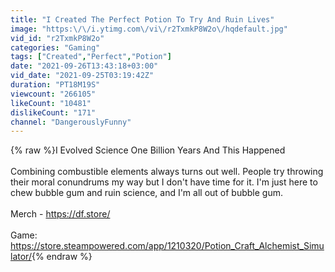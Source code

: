 ```yaml
---
title: "I Created The Perfect Potion To Try And Ruin Lives"
image: "https:\/\/i.ytimg.com\/vi\/r2TxmkP8W2o\/hqdefault.jpg"
vid_id: "r2TxmkP8W2o"
categories: "Gaming"
tags: ["Created","Perfect","Potion"]
date: "2021-09-26T13:43:18+03:00"
vid_date: "2021-09-25T03:19:42Z"
duration: "PT18M19S"
viewcount: "266105"
likeCount: "10481"
dislikeCount: "171"
channel: "DangerouslyFunny"
---
```

{% raw %}I Evolved Science One Billion Years And This Happened<br /><br />Combining combustible elements always turns out well. People try throwing their moral conundrums my way but I don't have time for it. I'm just here to chew bubble gum and ruin science, and I'm all out of bubble gum. <br /><br />Merch - <a rel="nofollow" target="blank" href="https://df.store/">https://df.store/</a><br /><br />Game: <a rel="nofollow" target="blank" href="https://store.steampowered.com/app/1210320/Potion_Craft_Alchemist_Simulator/">https://store.steampowered.com/app/1210320/Potion_Craft_Alchemist_Simulator/</a>{% endraw %}
